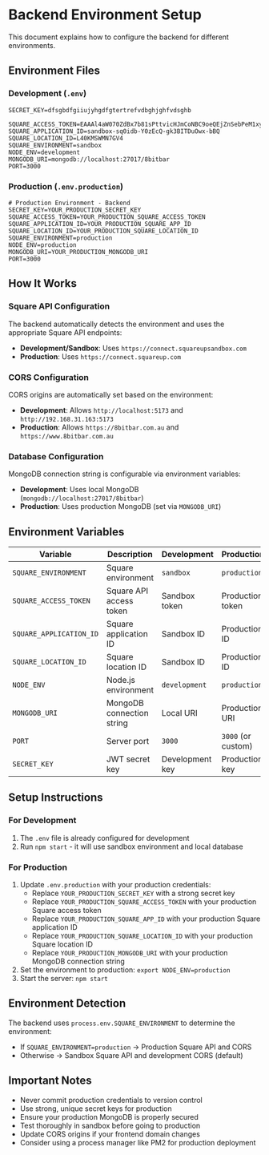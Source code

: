 # Backend Environment Setup

This document explains how to configure the backend for different environments.

## Environment Files

### Development (`.env`)

```env
SECRET_KEY=dfsgbdfgiiujyhgdfgtertrefvdbghjghfvdsghb

SQUARE_ACCESS_TOKEN=EAAAl4aW070ZdBx7b81sPttvicHJmCoNBC9oeQEjZnSebPeM1xy8os3KeJwF7eqf
SQUARE_APPLICATION_ID=sandbox-sq0idb-Y0zEcQ-gk3BITDuOwx-bBQ
SQUARE_LOCATION_ID=L40KMSWMN7GV4
SQUARE_ENVIRONMENT=sandbox
NODE_ENV=development
MONGODB_URI=mongodb://localhost:27017/8bitbar
PORT=3000
```

### Production (`.env.production`)

```env
# Production Environment - Backend
SECRET_KEY=YOUR_PRODUCTION_SECRET_KEY
SQUARE_ACCESS_TOKEN=YOUR_PRODUCTION_SQUARE_ACCESS_TOKEN
SQUARE_APPLICATION_ID=YOUR_PRODUCTION_SQUARE_APP_ID
SQUARE_LOCATION_ID=YOUR_PRODUCTION_SQUARE_LOCATION_ID
SQUARE_ENVIRONMENT=production
NODE_ENV=production
MONGODB_URI=YOUR_PRODUCTION_MONGODB_URI
PORT=3000
```

## How It Works

### Square API Configuration

The backend automatically detects the environment and uses the appropriate Square API endpoints:

- **Development/Sandbox**: Uses `https://connect.squareupsandbox.com`
- **Production**: Uses `https://connect.squareup.com`

### CORS Configuration

CORS origins are automatically set based on the environment:

- **Development**: Allows `http://localhost:5173` and `http://192.168.31.163:5173`
- **Production**: Allows `https://8bitbar.com.au` and `https://www.8bitbar.com.au`

### Database Configuration

MongoDB connection string is configurable via environment variables:

- **Development**: Uses local MongoDB (`mongodb://localhost:27017/8bitbar`)
- **Production**: Uses production MongoDB (set via `MONGODB_URI`)

## Environment Variables

| Variable                | Description               | Development     | Production         |
| ----------------------- | ------------------------- | --------------- | ------------------ |
| `SQUARE_ENVIRONMENT`    | Square environment        | `sandbox`       | `production`       |
| `SQUARE_ACCESS_TOKEN`   | Square API access token   | Sandbox token   | Production token   |
| `SQUARE_APPLICATION_ID` | Square application ID     | Sandbox ID      | Production ID      |
| `SQUARE_LOCATION_ID`    | Square location ID        | Sandbox ID      | Production ID      |
| `NODE_ENV`              | Node.js environment       | `development`   | `production`       |
| `MONGODB_URI`           | MongoDB connection string | Local URI       | Production URI     |
| `PORT`                  | Server port               | `3000`          | `3000` (or custom) |
| `SECRET_KEY`            | JWT secret key            | Development key | Production key     |

## Setup Instructions

### For Development

1. The `.env` file is already configured for development
2. Run `npm start` - it will use sandbox environment and local database

### For Production

1. Update `.env.production` with your production credentials:
   - Replace `YOUR_PRODUCTION_SECRET_KEY` with a strong secret key
   - Replace `YOUR_PRODUCTION_SQUARE_ACCESS_TOKEN` with your production Square access token
   - Replace `YOUR_PRODUCTION_SQUARE_APP_ID` with your production Square application ID
   - Replace `YOUR_PRODUCTION_SQUARE_LOCATION_ID` with your production Square location ID
   - Replace `YOUR_PRODUCTION_MONGODB_URI` with your production MongoDB connection string
2. Set the environment to production: `export NODE_ENV=production`
3. Start the server: `npm start`

## Environment Detection

The backend uses `process.env.SQUARE_ENVIRONMENT` to determine the environment:

- If `SQUARE_ENVIRONMENT=production` → Production Square API and CORS
- Otherwise → Sandbox Square API and development CORS (default)

## Important Notes

- Never commit production credentials to version control
- Use strong, unique secret keys for production
- Ensure your production MongoDB is properly secured
- Test thoroughly in sandbox before going to production
- Update CORS origins if your frontend domain changes
- Consider using a process manager like PM2 for production deployment

